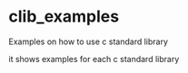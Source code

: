 clib_examples
=============

Examples on how to use c standard library

it shows examples for each c standard library
